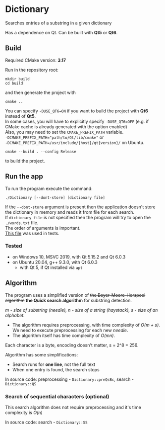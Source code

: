 # Dictionary

Searches entries of a substring in a given dictionary

Has a dependence on Qt. Can be built with **Qt5** or **Qt6**.

## Build
Required CMake version: **3.17**

Run in the repository root:
```shell
mkdir build
cd build
```
and then generate the project with
```shell
cmake ..
```
You can specify `-DUSE_QT6=ON` if you want to build the project with **Qt6** instead of **Qt5**.\
In some cases, you will have to explicitly specify `-DUSE_QT6=OFF`
(e.g. if CMake cache is already generated with the option enabled)\
Also, you may need to set the `CMAKE_PREFIX_PATH` variable.\
`-DCMAKE_PREFIX_PATH="path/to/Qt/lib/cmake"` or\
`-DCMAKE_PREFIX_PATH=/usr/include/{host}/qt{version}/` on Ubuntu.

```shell
cmake --build . --config Release
```
to build the project.


## Run the app
To run the program execute the command:
```shell
./Dictionary [--dont-store] [dictionary file]
```
If the `--dont-store` argument is present then the application doesn't store the dictionary in memory
and reads it from file for each search.\
If `dictionary file` is not specified then the program will try to open the `./words.txt` file.\
The order of arguments is important.\
[This file](https://raw.githubusercontent.com/dwyl/english-words/master/words.txt) was used in tests.

### Tested
* on Windows 10, MSVC 2019, with Qt 5.15.2 and Qt 6.0.3
* on Ubuntu 20.04, g++ 9.3.0, with Qt 6.0.3
  * with Qt 5, if Qt installed via `apt`
  

## Algorithm
The program uses a simplified version of ~~the Boyer-Moore-Horspool algorithm~~ **the Quick search algorithm**
  for substring detection.

*m - size of substring (needle), n - size of a string (haystack), s - size of an alphabet.*
 * The algorithm requires preprocessing, with time complexity of *O(m + s)*.
   We need to execute preprocessing for each new *needle*.
 * The algorithm itself has time complexity of *O(mn)*.

Each character is a byte, encoding doesn't matter, s = 2^8 = 256.

Algorithm has some simplifications:
 * Search runs for **one line**, not the full text
 * When one entry is found, the search stops

In source code: preprocessing - `Dictionary::preQsBc`, search - `Dictionary::QS`

### Search of sequential characters (optional)
This search algorithm does not require preprocessing and it's time complexity is *O(n)*

In source code: search - `Dictionary::SS`